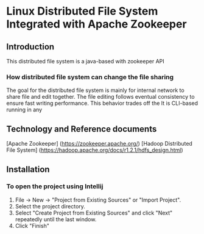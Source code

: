 # Linux Distributed File System Integrated with Apache Zookeeper
## Introduction
This distributed file system is a java-based with zookeeper API
### How distributed file system can change the file sharing
The goal for the distributed file system is mainly for internal network to share file and edit together.
The file editing follows eventual consistency to ensure fast writing performance. This behavior trades off the 
It is CLI-based running in any

## Technology and Reference documents
[Apache Zookeeper] (https://zookeeper.apache.org/)
[Hadoop Distributed File System] (https://hadoop.apache.org/docs/r1.2.1/hdfs_design.html)

## Installation
### To open the project using Intellij
1. File -> New -> "Project from Existing Sources" or "Import Project".
2. Select the project directory.
3. Select "Create Project from Existing Sources" and click "Next" repeatedly until the last window.
4. Click "Finish"



